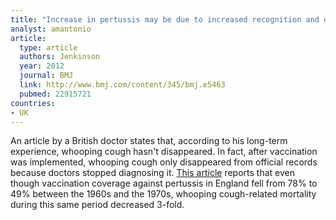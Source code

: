 ```yaml
---
title: "Increase in pertussis may be due to increased recognition and diagnosis"
analyst: amantonio
article:
  type: article
  authors: Jenkinson
  year: 2012
  journal: BMJ
  link: http://www.bmj.com/content/345/bmj.e5463
  pubmed: 22915721
countries:
- UK
---
```


An article by a British doctor states that, according to his long-term experience, whooping cough hasn't disappeared. In fact, after vaccination was implemented, whooping cough only disappeared from official records because doctors stopped diagnosing it.
[This article](https://academic.oup.com/aje/article-abstract/119/1/135/56509/RE-WHOOPING-COUGH-AND-WHOOPING-COUGH-VACCINE-THE) reports that even though vaccination coverage against pertussis in England fell from 78% to 49% between the 1960s and the 1970s, whooping cough-related mortality during this same period decreased 3-fold.
